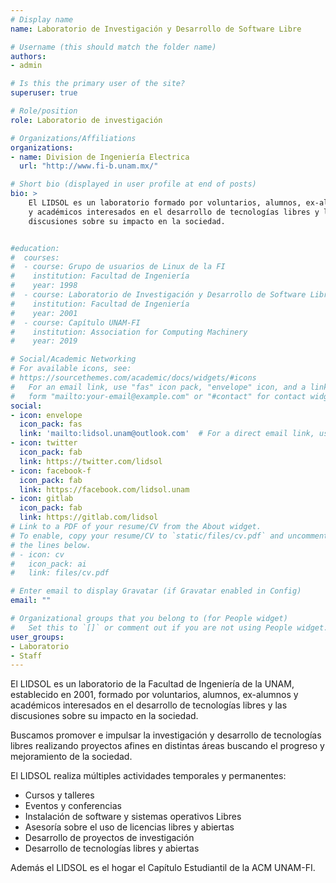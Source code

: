 ```yaml
---
# Display name
name: Laboratorio de Investigación y Desarrollo de Software Libre

# Username (this should match the folder name)
authors:
- admin

# Is this the primary user of the site?
superuser: true

# Role/position
role: Laboratorio de investigación

# Organizations/Affiliations
organizations:
- name: Division de Ingeniería Electrica
  url: "http://www.fi-b.unam.mx/"

# Short bio (displayed in user profile at end of posts)
bio: >
    El LIDSOL es un laboratorio formado por voluntarios, alumnos, ex-alumnos
    y académicos interesados en el desarrollo de tecnologías libres y las
    discusiones sobre su impacto en la sociedad.


#education:
#  courses:
#  - course: Grupo de usuarios de Linux de la FI
#    institution: Facultad de Ingeniería
#    year: 1998
#  - course: Laboratorio de Investigación y Desarrollo de Software Libre
#    institution: Facultad de Ingeniería
#    year: 2001
#  - course: Capítulo UNAM-FI
#    institution: Association for Computing Machinery
#    year: 2019

# Social/Academic Networking
# For available icons, see:
# https://sourcethemes.com/academic/docs/widgets/#icons
#   For an email link, use "fas" icon pack, "envelope" icon, and a link in the
#   form "mailto:your-email@example.com" or "#contact" for contact widget.
social:
- icon: envelope
  icon_pack: fas
  link: 'mailto:lidsol.unam@outlook.com'  # For a direct email link, use "mailto:test@example.org".
- icon: twitter
  icon_pack: fab
  link: https://twitter.com/lidsol
- icon: facebook-f
  icon_pack: fab
  link: https://facebook.com/lidsol.unam
- icon: gitlab
  icon_pack: fab
  link: https://gitlab.com/lidsol
# Link to a PDF of your resume/CV from the About widget.
# To enable, copy your resume/CV to `static/files/cv.pdf` and uncomment
# the lines below.
# - icon: cv
#   icon_pack: ai
#   link: files/cv.pdf

# Enter email to display Gravatar (if Gravatar enabled in Config)
email: ""

# Organizational groups that you belong to (for People widget)
#   Set this to `[]` or comment out if you are not using People widget.
user_groups:
- Laboratorio
- Staff
---
```


El LIDSOL es un laboratorio de la Facultad de Ingeniería de la UNAM,
establecido en 2001, formado por voluntarios, alumnos, ex-alumnos y
académicos interesados en el desarrollo de tecnologías libres y las
discusiones sobre su impacto en la sociedad.

Buscamos promover e impulsar la investigación y desarrollo de tecnologías
libres realizando proyectos afines en distintas áreas buscando el
progreso y mejoramiento de la sociedad.

El LIDSOL realiza múltiples actividades temporales y permanentes:

-   Cursos y talleres
-   Eventos y conferencias
-   Instalación de software y sistemas operativos Libres
-   Asesoría sobre el uso de licencias libres y abiertas
-   Desarrollo de proyectos de investigación
-   Desarrollo de tecnologías libres y abiertas

Además el LIDSOL es el hogar el Capítulo Estudiantil de la ACM UNAM-FI.
